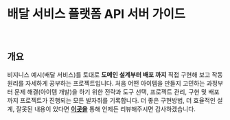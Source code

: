 # 배달 서비스 플랫폼 API 서버 가이드

<br/>

## 개요

비지니스 예시(배달 서비스)를 토대로 **도메인 설계부터 배포 까지** 
직접 구현해 보고 작동 원리를 자세하게 공부하는 프로젝트입니다. 
처음 어떤 아이템을 만들지 고민하는 과정부터 문제 해결(아이템 개발)을 하기 위한 전략과 도구 선택, 
프로젝트 관리, 구현 및 배포 까지 프로젝트가 진행되는 모든 발자취를 기록합니다. 
더 좋은 구현방법, 더 효율적인 설계, 잘못된 내용이 있다면 **[이곳을](https://github.com/cholnh/delivery-platform-server-guide/issues)** 
통해 언제든 리뷰해주시면 감사하겠습니다.

<br/>


